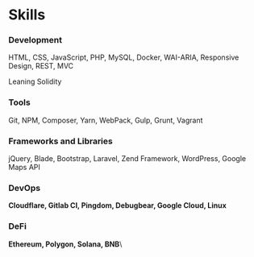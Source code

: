 # Skills

### **Development**

HTML, CSS, JavaScript, PHP, MySQL, Docker, WAI-ARIA, Responsive Design, REST, MVC

Leaning Solidity

### Tools

Git, NPM, Composer, Yarn, WebPack, Gulp, Grunt, Vagrant

### **Frameworks and Libraries**

jQuery, Blade, Bootstrap, Laravel, Zend Framework, WordPress, Google Maps API

### **DevOps**

**Cloudflare,  Gitlab CI, Pingdom, Debugbear, Google Cloud, Linux**

### **DeFi**

**Ethereum, Polygon, Solana, BNB**\
